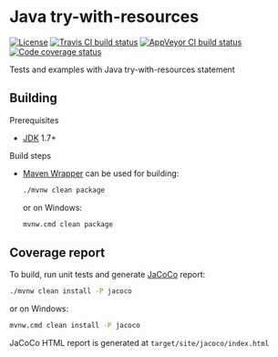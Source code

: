 # Java try-with-resources

[![License](https://img.shields.io/github/license/mabrarov/java-try-with-resources.svg)](https://github.com/mabrarov/java-try-with-resources/tree/master/LICENSE)
[![Travis CI build status](https://travis-ci.org/mabrarov/java-try-with-resources.svg?branch=master)](https://travis-ci.org/mabrarov/java-try-with-resources)
[![AppVeyor CI build status](https://ci.appveyor.com/api/projects/status/e9gghbqg9knp0cfw/branch/master?svg=true)](https://ci.appveyor.com/project/mabrarov/java-try-with-resources/branch/master)
[![Code coverage status](https://codecov.io/gh/mabrarov/java-try-with-resources/branch/master/graph/badge.svg)](https://codecov.io/gh/mabrarov/java-try-with-resources/branch/master)

Tests and examples with Java try-with-resources statement

## Building

Prerequisites

* [JDK](https://openjdk.java.net/) 1.7+

Build steps

* [Maven Wrapper](https://github.com/takari/maven-wrapper) can be used for building:

   ```bash
   ./mvnw clean package
   ```

   or on Windows:

   ```cmd
   mvnw.cmd clean package
   ```

## Coverage report

To build, run unit tests and generate [JaCoCo](https://www.eclemma.org/jacoco/) report:

```bash
./mvnw clean install -P jacoco
```

or on Windows:

```cmd
mvnw.cmd clean install -P jacoco
```

JaCoCo HTML report is generated at `target/site/jacoco/index.html`
